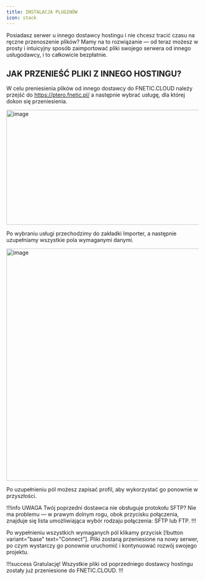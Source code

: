 ```yaml
---
title: INSTALACJA PLUGINÓW
icon: stack
---
```


Posiadasz serwer u innego dostawcy hostingu i nie chcesz tracić czasu na ręczne przenoszenie plików?
Mamy na to rozwiązanie — od teraz możesz w prosty i intuicyjny sposób zaimportować pliki swojego serwera od innego usługodawcy, i to całkowicie bezpłatnie.

## JAK PRZENIEŚĆ PLIKI Z INNEGO HOSTINGU?

W celu preniesienia plików od innego dostawcy do FNETIC.CLOUD należy przejść do https://ptero.fnetic.pl/ a następnie wybrać usługę, dla której dokon się przeniesienia.

<img width="733" height="301" alt="image" src="https://github.com/user-attachments/assets/19399ff9-ce5f-401a-bd30-3c7f749644a8" /><br>

Po wybraniu usługi przechodzimy do zakładki Importer, a następnie uzupełniamy wszystkie pola wymaganymi danymi.

<img width="1585" height="608" alt="image" src="https://github.com/user-attachments/assets/9e3c012d-ca27-455b-aded-2b1fa2ab4e89" /><br>

Po uzupełnieniu pól możesz zapisać profil, aby wykorzystać go ponownie w przyszłości.

!!!info UWAGA
Twój poprzedni dostawca nie obsługuje protokołu SFTP?
Nie ma problemu — w prawym dolnym rogu, obok przycisku połączenia, znajduje się lista umożliwiająca wybór rodzaju połączenia: SFTP lub FTP.
!!!

Po wypełnieniu wszystkich wymaganych pól klikamy przycisk
[!button variant="base" text="Connect"].
Pliki zostaną przeniesione na nowy serwer, po czym wystarczy go ponownie uruchomić i kontynuować rozwój swojego projektu.

!!!success Gratulację!
Wszystkie pliki od poprzedniego dostawcy hostingu zostały już przeniesione do FNETIC.CLOUD.
!!!

